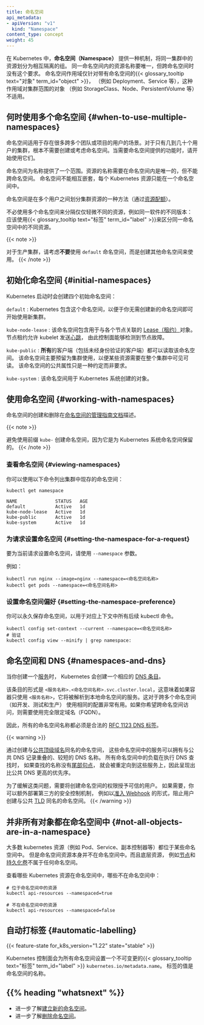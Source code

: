 ```yaml
---
title: 命名空间
api_metadata:
- apiVersion: "v1"
  kind: "Namespace"
content_type: concept
weight: 45
---
```

<!--
reviewers:
- derekwaynecarr
- mikedanese
- thockin
title: Namespaces
api_metadata:
- apiVersion: "v1"
  kind: "Namespace"
content_type: concept
weight: 45
-->

<!-- overview -->

<!--
In Kubernetes, _namespaces_ provide a mechanism for isolating groups of resources within a single cluster. Names of resources need to be unique within a namespace, but not across namespaces. Namespace-based scoping is applicable only for namespaced {{< glossary_tooltip text="objects" term_id="object" >}} _(e.g. Deployments, Services, etc)_ and not for cluster-wide objects _(e.g. StorageClass, Nodes, PersistentVolumes, etc.)_.
-->
在 Kubernetes 中，**命名空间（Namespace）** 提供一种机制，将同一集群中的资源划分为相互隔离的组。
同一命名空间内的资源名称要唯一，但跨命名空间时没有这个要求。
命名空间作用域仅针对带有命名空间的{{< glossary_tooltip text="对象" term_id="object" >}}，
（例如 Deployment、Service 等），这种作用域对集群范围的对象
（例如 StorageClass、Node、PersistentVolume 等）不适用。

<!-- body -->

<!--
## When to Use Multiple Namespaces
-->
## 何时使用多个命名空间    {#when-to-use-multiple-namespaces}

<!--
Namespaces are intended for use in environments with many users spread across multiple
teams, or projects.  For clusters with a few to tens of users, you should not
need to create or think about namespaces at all.  Start using namespaces when you
need the features they provide.
-->
命名空间适用于存在很多跨多个团队或项目的用户的场景。对于只有几到几十个用户的集群，根本不需要创建或考虑命名空间。当需要命名空间提供的功能时，请开始使用它们。

<!--
Namespaces provide a scope for names.  Names of resources need to be unique within a namespace,
but not across namespaces. Namespaces cannot be nested inside one another and each Kubernetes
resource can only be in one namespace.
-->
命名空间为名称提供了一个范围。资源的名称需要在命名空间内是唯一的，但不能跨命名空间。
命名空间不能相互嵌套，每个 Kubernetes 资源只能在一个命名空间中。

<!--
Namespaces are a way to divide cluster resources between multiple users (via [resource quota](/docs/concepts/policy/resource-quotas/)).
-->
命名空间是在多个用户之间划分集群资源的一种方法（通过[资源配额](/zh-cn/docs/concepts/policy/resource-quotas/)）。

<!--
It is not necessary to use multiple namespaces to separate slightly different
resources, such as different versions of the same software: use
{{< glossary_tooltip text="labels" term_id="label" >}} to distinguish
resources within the same namespace.
-->
不必使用多个命名空间来分隔仅仅轻微不同的资源，例如同一软件的不同版本：
应该使用{{< glossary_tooltip text="标签" term_id="label" >}}来区分同一命名空间中的不同资源。

{{< note >}}
<!--
For a production cluster, consider _not_ using the `default` namespace. Instead, make other namespaces and use those.
-->
对于生产集群，请考虑**不要**使用 `default` 命名空间，而是创建其他命名空间来使用。
{{< /note >}}

<!--
## Initial namespaces
-->
## 初始化命名空间   {#initial-namespaces}

<!--
Kubernetes starts with four initial namespaces:

`default`
: Kubernetes includes this namespace so that you can start using your new cluster without first creating a namespace.

`kube-node-lease`
: This namespace holds [Lease](/docs/concepts/architecture/leases/) objects associated with each node. Node leases allow the kubelet to send [heartbeats](/docs/concepts/architecture/nodes/#node-heartbeats) so that the control plane can detect node failure.

`kube-public`
: This namespace is readable by *all* clients (including those not authenticated). This namespace is mostly reserved for cluster usage, in case that some resources should be visible and readable publicly throughout the whole cluster. The public aspect of this namespace is only a convention, not a requirement.

`kube-system`
: The namespace for objects created by the Kubernetes system.
-->
Kubernetes 启动时会创建四个初始命名空间：

`default`
: Kubernetes 包含这个命名空间，以便于你无需创建新的命名空间即可开始使用新集群。

`kube-node-lease`
: 该命名空间包含用于与各个节点关联的 [Lease（租约）](/zh-cn/docs/concepts/architecture/leases/)对象。
  节点租约允许 kubelet 发送[心跳](/zh-cn/docs/concepts/architecture/nodes/#node-heartbeats)，
  由此控制面能够检测到节点故障。

`kube-public`
: **所有**的客户端（包括未经身份验证的客户端）都可以读取该命名空间。
  该命名空间主要预留为集群使用，以便某些资源需要在整个集群中可见可读。
  该命名空间的公共属性只是一种约定而非要求。

`kube-system`
: 该命名空间用于 Kubernetes 系统创建的对象。

<!--
## Working with Namespaces

Creation and deletion of namespaces are described in the
[Admin Guide documentation for namespaces](/docs/tasks/administer-cluster/namespaces).
-->
## 使用命名空间    {#working-with-namespaces}

命名空间的创建和删除在[命名空间的管理指南文档](/zh-cn/docs/tasks/administer-cluster/namespaces/)描述。

{{< note >}}
<!--
Avoid creating namespaces with the prefix `kube-`, since it is reserved for Kubernetes system namespaces.
-->
避免使用前缀 `kube-` 创建命名空间，因为它是为 Kubernetes 系统命名空间保留的。
{{< /note >}}

<!--
### Viewing namespaces

You can list the current namespaces in a cluster using:
-->
### 查看命名空间    {#viewing-namespaces}

你可以使用以下命令列出集群中现存的命名空间：

```shell
kubectl get namespace
```
```
NAME              STATUS   AGE
default           Active   1d
kube-node-lease   Active   1d
kube-public       Active   1d
kube-system       Active   1d
```

<!--
### Setting the namespace for a request

To set the namespace for a current request, use the `--namespace` flag.

For example:
-->
### 为请求设置命名空间    {#setting-the-namespace-for-a-request}

要为当前请求设置命名空间，请使用 `--namespace` 参数。

例如：

```shell
kubectl run nginx --image=nginx --namespace=<命名空间名称>
kubectl get pods --namespace=<命名空间名称>
```

<!--
### Setting the namespace preference

You can permanently save the namespace for all subsequent kubectl commands in that
context.
-->
### 设置命名空间偏好    {#setting-the-namespace-preference}

你可以永久保存命名空间，以用于对应上下文中所有后续 kubectl 命令。

```shell
kubectl config set-context --current --namespace=<命名空间名称>
# 验证
kubectl config view --minify | grep namespace:
```

<!--
## Namespaces and DNS

When you create a [Service](/docs/concepts/services-networking/service/),
it creates a corresponding [DNS entry](/docs/concepts/services-networking/dns-pod-service/).
-->
## 命名空间和 DNS   {#namespaces-and-dns}

当你创建一个[服务](/zh-cn/docs/concepts/services-networking/service/)时，
Kubernetes 会创建一个相应的 [DNS 条目](/zh-cn/docs/concepts/services-networking/dns-pod-service/)。

<!--
This entry is of the form `<service-name>.<namespace-name>.svc.cluster.local`, which means
that if a container only uses `<service-name>`, it will resolve to the service which
is local to a namespace.  This is useful for using the same configuration across
multiple namespaces such as Development, Staging and Production.  If you want to reach
across namespaces, you need to use the fully qualified domain name (FQDN).
-->
该条目的形式是 `<服务名称>.<命名空间名称>.svc.cluster.local`，这意味着如果容器只使用
`<服务名称>`，它将被解析到本地命名空间的服务。这对于跨多个命名空间（如开发、测试和生产）
使用相同的配置非常有用。如果你希望跨命名空间访问，则需要使用完全限定域名（FQDN）。

<!--
As a result, all namespace names must be valid
[RFC 1123 DNS labels](/docs/concepts/overview/working-with-objects/names/#dns-label-names).
-->
因此，所有的命名空间名称都必须是合法的
[RFC 1123 DNS 标签](/zh-cn/docs/concepts/overview/working-with-objects/names/#dns-label-names)。

{{< warning >}}
<!--
By creating namespaces with the same name as [public top-level
domains](https://data.iana.org/TLD/tlds-alpha-by-domain.txt), Services in these
namespaces can have short DNS names that overlap with public DNS records.
Workloads from any namespace performing a DNS lookup without a [trailing dot](https://datatracker.ietf.org/doc/html/rfc1034#page-8) will
be redirected to those services, taking precedence over public DNS.
-->
通过创建与[公共顶级域名](https://data.iana.org/TLD/tlds-alpha-by-domain.txt)同名的命名空间，
这些命名空间中的服务可以拥有与公共 DNS 记录重叠的、较短的 DNS 名称。
所有命名空间中的负载在执行 DNS 查找时，
如果查找的名称没有[尾部句点](https://datatracker.ietf.org/doc/html/rfc1034#page-8)，
就会被重定向到这些服务上，因此呈现出比公共 DNS 更高的优先序。

<!--
To mitigate this, limit privileges for creating namespaces to trusted users. If
required, you could additionally configure third-party security controls, such
as [admission
webhooks](/docs/reference/access-authn-authz/extensible-admission-controllers/),
to block creating any namespace with the name of [public
TLDs](https://data.iana.org/TLD/tlds-alpha-by-domain.txt).
-->
为了缓解这类问题，需要将创建命名空间的权限授予可信的用户。
如果需要，你可以额外部署第三方的安全控制机制，
例如以[准入 Webhook](/zh-cn/docs/reference/access-authn-authz/extensible-admission-controllers/)
的形式，阻止用户创建与公共 [TLD](https://data.iana.org/TLD/tlds-alpha-by-domain.txt)
同名的命名空间。
{{< /warning >}}

<!--
## Not all objects are in a namespace
-->
## 并非所有对象都在命名空间中    {#not-all-objects-are-in-a-namespace}

<!--
Most Kubernetes resources (e.g. pods, services, replication controllers, and others) are
in some namespaces.  However namespace resources are not themselves in a namespace.
And low-level resources, such as
[nodes](/docs/concepts/architecture/nodes/) and
[persistentVolumes](/docs/concepts/storage/persistent-volumes/), are not in any namespace.
-->
大多数 kubernetes 资源（例如 Pod、Service、副本控制器等）都位于某些命名空间中。
但是命名空间资源本身并不在命名空间中。而且底层资源，
例如[节点](/zh-cn/docs/concepts/architecture/nodes/)和[持久化卷](/zh-cn/docs/concepts/storage/persistent-volumes/)不属于任何命名空间。

<!--
To see which Kubernetes resources are and aren't in a namespace:
-->
查看哪些 Kubernetes 资源在命名空间中，哪些不在命名空间中：

```shell
# 位于命名空间中的资源
kubectl api-resources --namespaced=true

# 不在命名空间中的资源
kubectl api-resources --namespaced=false
```

<!--
## Automatic labelling
-->
## 自动打标签   {#automatic-labelling}

{{< feature-state for_k8s_version="1.22" state="stable" >}}

<!--
The Kubernetes control plane sets an immutable {{< glossary_tooltip text="label" term_id="label" >}}
`kubernetes.io/metadata.name` on all namespaces.
The value of the label is the namespace name.
-->
Kubernetes 控制面会为所有命名空间设置一个不可变更的{{< glossary_tooltip text="标签" term_id="label" >}}
`kubernetes.io/metadata.name`。
标签的值是命名空间的名称。

## {{% heading "whatsnext" %}}

<!--
* Learn more about [creating a new namespace](/docs/tasks/administer-cluster/namespaces/#creating-a-new-namespace).
* Learn more about [deleting a namespace](/docs/tasks/administer-cluster/namespaces/#deleting-a-namespace).
-->
* 进一步了解[建立新的命名空间](/zh-cn/docs/tasks/administer-cluster/namespaces/#creating-a-new-namespace)。
* 进一步了解[删除命名空间](/zh-cn/docs/tasks/administer-cluster/namespaces/#deleting-a-namespace)。
